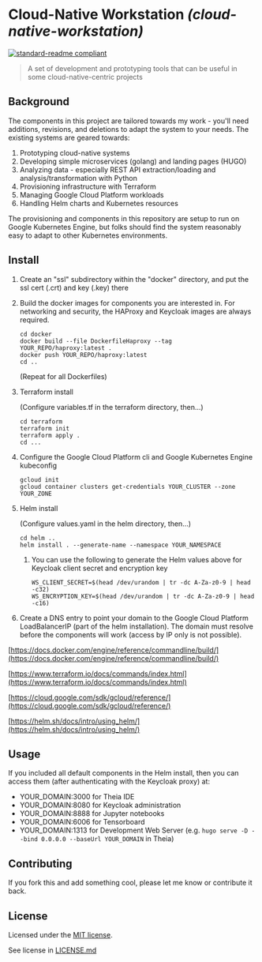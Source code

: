# Cloud-Native Workstation _(cloud-native-workstation)_

[![standard-readme compliant](https://img.shields.io/badge/readme%20style-standard-brightgreen.svg?style=flat-square)](https://github.com/RichardLitt/standard-readme)

> A set of development and prototyping tools that can be useful in some cloud-native-centric projects

## Background

The components in this project are tailored towards my work - you'll need additions, revisions, and deletions to adapt the system to your needs.  The existing systems are geared towards:
1. Prototyping cloud-native systems
1. Developing simple microservices (golang) and landing pages (HUGO)
1. Analyzing data - especially REST API extraction/loading and analysis/transformation with Python
1. Provisioning infrastructure with Terraform
1. Managing Google Cloud Platform workloads
1. Handling Helm charts and Kubernetes resources

The provisioning and components in this repository are setup to run on Google Kubernetes Engine, but folks should find the system reasonably easy to adapt to other Kubernetes environments.

## Install

1. Create an "ssl" subdirectory within the "docker" directory, and put the ssl cert (.crt) and key (.key) there
1. Build the docker images for components you are interested in.  For networking and security, the HAProxy and Keycloak images are always required.
   ```
   cd docker
   docker build --file DockerfileHaproxy --tag YOUR_REPO/haproxy:latest .
   docker push YOUR_REPO/haproxy:latest
   cd ..
   ```
   (Repeat for all Dockerfiles)
1. Terraform install

   (Configure variables.tf in the terraform directory, then...)
   ```
   cd terraform
   terraform init
   terraform apply .
   cd ...
   ```
1. Configure the Google Cloud Platform cli and Google Kubernetes Engine kubeconfig
    ```
    gcloud init
    gcloud container clusters get-credentials YOUR_CLUSTER --zone YOUR_ZONE
    ```
1. Helm install

    (Configure values.yaml in the helm directory, then...)
    ```
    cd helm ..
    helm install . --generate-name --namespace YOUR_NAMESPACE
    ```
   1. You can use the following to generate the Helm values above for Keycloak client secret and encryption key
      ```
      WS_CLIENT_SECRET=$(head /dev/urandom | tr -dc A-Za-z0-9 | head -c32)
      WS_ENCRYPTION_KEY=$(head /dev/urandom | tr -dc A-Za-z0-9 | head -c16)
      ```
1. Create a DNS entry to point your domain to the Google Cloud Platform LoadBalancerIP (part of the helm installation).  The domain must resolve before the components will work (access by IP only is not possible).

[https://docs.docker.com/engine/reference/commandline/build/](https://docs.docker.com/engine/reference/commandline/build/)

[https://www.terraform.io/docs/commands/index.html](https://www.terraform.io/docs/commands/index.html)

[https://cloud.google.com/sdk/gcloud/reference/](https://cloud.google.com/sdk/gcloud/reference/)

[https://helm.sh/docs/intro/using_helm/](https://helm.sh/docs/intro/using_helm/)

## Usage

If you included all default components in the Helm install, then you can access them (after authenticating with the Keycloak proxy) at:
* YOUR_DOMAIN:3000 for Theia IDE
* YOUR_DOMAIN:8080 for Keycloak administration
* YOUR_DOMAIN:8888 for Jupyter notebooks
* YOUR_DOMAIN:6006 for Tensorboard
* YOUR_DOMAIN:1313 for Development Web Server (e.g. `hugo serve -D --bind 0.0.0.0 --baseUrl YOUR_DOMAIN` in Theia)

## Contributing

If you fork this and add something cool, please let me know or contribute it back.

## License

Licensed under the [MIT license](https://opensource.org/licenses/MIT).

See license in [LICENSE.md](LICENSE.md)